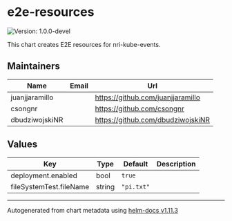 # e2e-resources

![Version: 1.0.0-devel](https://img.shields.io/badge/Version-1.0.0--devel-informational?style=flat-square)

This chart creates E2E resources for nri-kube-events.

## Maintainers

| Name | Email | Url |
| ---- | ------ | --- |
| juanjjaramillo |  | <https://github.com/juanjjaramillo> |
| csongnr |  | <https://github.com/csongnr> |
| dbudziwojskiNR |  | <https://github.com/dbudziwojskiNR> |

## Values

| Key | Type | Default | Description |
|-----|------|---------|-------------|
| deployment.enabled | bool | `true` |  |
| fileSystemTest.fileName | string | `"pi.txt"` |  |

----------------------------------------------
Autogenerated from chart metadata using [helm-docs v1.11.3](https://github.com/norwoodj/helm-docs/releases/v1.11.3)
